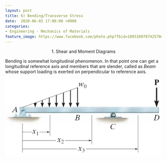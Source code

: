 ```yaml
---
layout: post
title: 6) Bending/Transverse Stress
date:  2020-06-03 17:00:00 +0900
categories:
- Engineering - Mechanics of Materials
feature_image: https://www.facebook.com/photo.php?fbid=1893189787425704&set=a.1893187554092594&type=3&theater
---
```


<center>1. Shear and Moment Diagrams</center>

Bending is somewhat longitudinal phenomenon. In that point one can get a longitudinal reference axis and members that are slender, called as *Beam* whose support loading is exerted on perpendicular to reference axis.

![useful image](https://raw.githubusercontent.com/brandonkim12/brandonkim12.github.io/master/assets/mechanics_of_materials/fig_74.JPG)